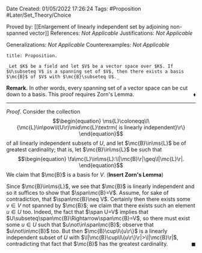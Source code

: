<div class="topSpace"></div>

Date Created: 01/05/2022 17:26:24
Tags: #Proposition #Later/Set_Theory/Choice

Proved by: [[Enlargement of linearly independent set by adjoining non-spanned vector]]
References: _Not Applicable_
Justifications: _Not Applicable_

Generalizations: _Not Applicable_
Counterexamples: _Not Applicable_

``` ad-Proposition
title: Proposition.

_Let $K$ be a field and let $V$ be a vector space over $K$. If $U\subseteq V$ is a spanning set of $V$, then there exists a basis $\mc{B}$ of $V$ with $\mc{B}\subseteq U$._

```

**Remark.** In other words, every spanning set of a vector space can be cut down to a basis. This proof requires Zorn's Lemma.<span style="float:right;">$\blacklozenge$</span>

---

_Proof_. Consider the collection
$$\begin{equation}
    \ms{L}\coloneqq\l\{\mc{L}\in\pow\l(U\r)\mid\mc{L}\textrm{ is linearly independent}\r\}
\end{equation}$$
of all linearly independent subsets of $U$, and let $\mc{B}\in\ms{L}$ be of greatest cardinality; that is, let $\mc{B}\in\ms{L}$ be such that
$$\begin{equation}
    \fa\mc{L}\in\ms{L}:\l|\mc{B}\r|\geq\l|\mc{L}\r|.
\end{equation}$$
We claim that $\mc{B}$ is a basis for $V$. (**Insert Zorn's Lemma**)

Since $\mc{B}\in\ms{L}$, we see that $\mc{B}$ is linearly independent and so it suffices to show that $\span\mc{B}=V$. Assume, for sake of contradiction, that $\span\mc{B}\neq V$. Certainly then there exists some $v\in V$ not spanned by $\mc{B}$; we claim that there exists such an element $u\in U$ too. Indeed, the fact that $\span U=V$ implies that $U\subseteq\span\mc{B}\Rightarrow\span\mc{B}=V$, so there must exist some $u\in U$ such that $u\not\in\span\mc{B}$; observe that $u\not\in\mc{B}$ too. But then $\mc{B}\cup\l\{u\r\}$ is a linearly independent subset of $U$ with $\l|\mc{B}\cup\l\{u\r\}\r|>\l|\mc{B}\r|$, contradicting that fact that $\mc{B}$ has the greatest cardinality.<span style="float:right;">$\blacksquare$</span>
